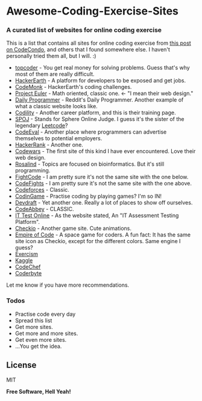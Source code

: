 # Awesome-Coding-Exercise-Sites
### A curated list of websites for online coding exercise

This is a list that contains all sites for online coding exercise from [this post on CodeCondo], and others that I found somewhere else. I haven't personally tried them all, but I will. :)

* [topcoder] - You get real money for solving problems. Guess that's why most of them are really difficult.
* [HackerEarth] - A platform for developers to be exposed and get jobs.
* [CodeMonk] - HackerEarth's coding challenges.
* [Project Euler] - Math oriented, classic one. <- "I mean their web design."
* [Daily Programmer] - Reddit's Daily Programmer. Another example of what a classic website looks like.
* [Codility] - Another career platform, and this is their training page.
* [SPOJ] - Stands for Sphere Online Judge. I guess it's the sister of the legendary [Leetcode]?
* [CodeEval] - Another place where programmers can advertise themselves to potential employers.
* [HackerRank] - Another one.
* [Codewars] - The first site of this kind I have ever encountered. Love their web design.
* [Rosalind] - Topics are focused on bioinformatics. But it's still programming.
* [FightCode] - I am pretty sure it's not the same site with the one below.
* [CodeFights] - I am pretty sure it's not the same site with the one above.
* [Codeforces] - Classic.
* [CodinGame] - Practise coding by playing games? I'm so IN!
* [Devdraft] - Yet another one. Really a lot of places to show off ourselves.
* [CodeAbbey] - CLASSIC.
* [IT Test Online] - As the website stated, An "IT Assessment Testing Platform".
* [Checkio] - Another game site. Cute animations.
* [Empire of Code] - A space game for coders. A fun fact: It has the same site icon as Checkio, except for the different colors. Same engine I guess?
* [Exercism]
* [Kaggle]
* [CodeChef]
* [Coderbyte]

Let me know if you have more recommendations.

### Todos

 - Practise code every day
 - Spread this list
 - Get more sites.
 - Get more and more sites.
 - Get even more sites.
 - ...You get the idea.

License
----

MIT


**Free Software, Hell Yeah!**

[//]: # (These are reference links used in the body of this note and get stripped out when the markdown processor does its job. There is no need to format nicely because it shouldn't be seen. Thanks SO - http://stackoverflow.com/questions/4823468/store-comments-in-markdown-syntax)

   [this post on CodeCondo]: <http://codecondo.com/coding-challenges/>
   [topcoder]: <http://www.topcoder.com/>
   [HackerEarth]: <http://www.hackerearth.com/>
   [CodeMonk]: <https://www.hackerearth.com/codemonk/>
   [Coderbyte]: <http://coderbyte.com/>
   [Project Euler]: <https://projecteuler.net/>
   [Daily Programmer]: <http://www.reddit.com/r/dailyprogrammer>
   [Codility]: <https://codility.com/train/>
   [SPOJ]: <http://www.spoj.com/>
   [Leetcode]: <https://leetcode.com/>
   [CodeChef]: <http://www.codechef.com/>
   [CodeEval]: <https://www.codeeval.com/>
   [HackerRank]: <https://www.hackerrank.com/>
   [Codewars]: <http://www.codewars.com/>
   [Rosalind]: <http://rosalind.info/problems/locations/>
   [FightCode]: <http://fightcodegame.com/>
   [CodeFights]: <https://codefights.com/>
   [Codeforces]: <http://codeforces.com/>
   [Exercism]: <http://exercism.io/>
   [Kaggle]: <https://www.kaggle.com/>
   [CodinGame]: <https://www.codingame.com/start>
   [Devdraft]: <http://devdraft.com/>
   [CodeAbbey]: <http://www.codeabbey.com/>
   [IT Test Online]: <http://ittestsonline.com/>
   [Checkio]: <http://www.checkio.org/>
   [Empire of Code]: <https://empireofcode.com/>
